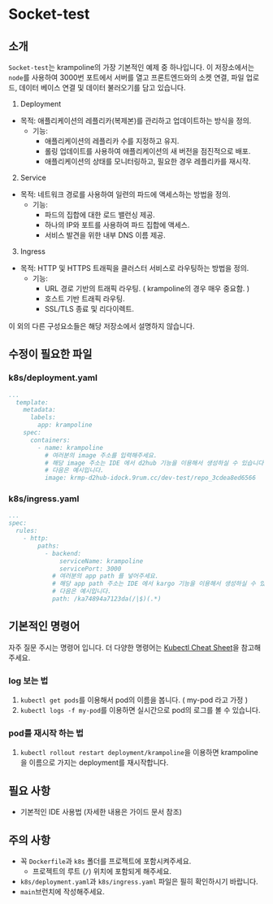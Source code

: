 # Socket-test

## 소개

`Socket-test`는 krampoline의 가장 기본적인 예제 중 하나입니다. 
이 저장소에서는 `node`를 사용하여 3000번 포트에서 서버를 열고 프론트엔드와의 소켓 연결, 파일 업로드, 데이터 베이스 연결 및 데이터 불러오기를 담고 있습니다.


1. Deployment
  - 목적: 애플리케이션의 레플리카(복제본)를 관리하고 업데이트하는 방식을 정의.
    - 기능:
      - 애플리케이션의 레플리카 수를 지정하고 유지.
      - 롤링 업데이트를 사용하여 애플리케이션의 새 버전을 점진적으로 배포.
      - 애플리케이션의 상태를 모니터링하고, 필요한 경우 레플리카를 재시작.
2. Service
  - 목적: 네트워크 경로를 사용하여 일련의 파드에 액세스하는 방법을 정의.
    - 기능:
      - 파드의 집합에 대한 로드 밸런싱 제공.
      - 하나의 IP와 포트를 사용하여 파드 집합에 액세스.
      - 서비스 발견을 위한 내부 DNS 이름 제공.
3. Ingress
  - 목적: HTTP 및 HTTPS 트래픽을 클러스터 서비스로 라우팅하는 방법을 정의.
    - 기능:
      - URL 경로 기반의 트래픽 라우팅. ( krampoline의 경우 매우 중요함. )
      - 호스트 기반 트래픽 라우팅.
      - SSL/TLS 종료 및 리다이렉트.

이 외의 다른 구성요소들은 해당 저장소에서 설명하지 않습니다.

## 수정이 필요한 파일

### k8s/deployment.yaml
```yaml
...
  template:
    metadata:
      labels:
        app: krampoline
    spec:
      containers:
        - name: krampoline
          # 여러분의 image 주소를 입력해주세요.
          # 해당 image 주소는 IDE 에서 d2hub 기능을 이용해서 생성하실 수 있습니다.
          # 다음은 예시입니다.
          image: krmp-d2hub-idock.9rum.cc/dev-test/repo_3cdea8ed6566

```

### k8s/ingress.yaml
```yaml
...
spec:
  rules:
    - http:
        paths:
          - backend:
              serviceName: krampoline
              servicePort: 3000
            # 여러분의 app path 를 넣어주세요.
            # 해당 app path 주소는 IDE 에서 kargo 기능을 이용해서 생성하실 수 있습니다.
            # 다음은 예시입니다.
            path: /ka74894a7123da(/|$)(.*)

```

## 기본적인 명령어
자주 질문 주시는 명령어 입니다. 더 다양한 명령어는 [Kubectl Cheat Sheet](https://kubernetes.io/docs/reference/kubectl/cheatsheet/)을 참고해주세요.

### log 보는 법
1. `kubectl get pods`를 이용해서 pod의 이름을 봅니다. ( my-pod 라고 가정 )
2. `kubectl logs -f my-pod`를 이용하면 실시간으로 pod의 로그를 볼 수 있습니다.

### pod를 재시작 하는 법
1. `kubectl rollout restart deployment/krampoline`을 이용하면 krampoline을 이름으로 가지는 deployment를 재시작합니다.


## 필요 사항

- 기본적인 IDE 사용법 (자세한 내용은 가이드 문서 참조)

## 주의 사항

- 꼭 `Dockerfile`과 `k8s` 폴더를 프로젝트에 포함시켜주세요.
  - 프로젝트의 루트 (`/`) 위치에 포함되게 해주세요.
- `k8s/deployment.yaml`과 `k8s/ingress.yaml` 파일은 필히 확인하시기 바랍니다.
- `main`브런치에 작성해주세요.